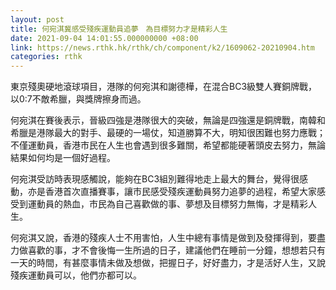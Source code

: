 ```yaml
---
layout: post
title: 何宛淇冀感受殘疾運動員追夢　為目標努力才是精彩人生
date: 2021-09-04 14:01:55.000000000 +08:00
link: https://news.rthk.hk/rthk/ch/component/k2/1609062-20210904.htm
categories: rthk
---
```


東京殘奧硬地滾球項目，港隊的何宛淇和謝德樺，在混合BC3級雙人賽銅牌戰，以0:7不敵希臘，與獎牌擦身而過。

何宛淇在賽後表示，晉級四強是港隊很大的突破，無論是四強還是銅牌戰，南韓和希臘是港隊最大的對手、最硬的一場仗，知道勝算不大，明知很困難也努力應戰；不僅運動員，香港市民在人生也會遇到很多難關，希望都能硬著頭皮去努力，無論結果如何均是一個好過程。

何宛淇受訪時表現感觸說，能夠在BC3組別難得地走上最大的舞台，覺得很感動，亦是香港首次直播賽事，讓市民感受殘疾運動員努力追夢的過程，希望大家感受到運動員的熱血，市民為自己喜歡做的事、夢想及目標努力無悔，才是精彩人生。

何宛淇又說，香港的殘疾人士不用害怕，人生中總有事情是做到及發揮得到，要盡力做喜歡的事，才不會後悔一生所過的日子，建議他們在睡前一分鐘，想想若只有一天的時間，有甚麼事情未做及想做，把握日子，好好盡力，才是活好人生，又說殘疾運動員可以，他們亦都可以。
